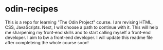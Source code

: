 # odin-recipes
This is a repo for learning "The Odin Project" course.
I am revising HTML, CSS, JavaScripts. Next, I will choose a path to continue with it. This will help me sharpening my front-end skills and to start calling myself a front-end developer.
I aim to bw a front-end developer. I will update this readme file after completeing the whole course soon!
